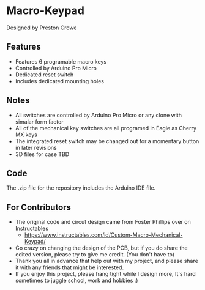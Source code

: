 # Macro-Keypad
Designed by Preston Crowe

Features
---------

* Features 6 programable macro keys
* Controlled by Arduino Pro Micro
* Dedicated reset switch
* Includes dedicated mounting holes

Notes
------

* All switches are controlled by Arduino Pro Micro or any clone with simalar form factor 
* All of the mechanical key switches are all programed in Eagle as Cherry MX keys 
* The integrated reset switch may be changed out for a momentary button in later revisions
* 3D files for case TBD

Code
----

The .zip file for the repository includes the Arduino IDE file.

For Contributors
------------------

* The original code and circut design came from Foster Phillips over on Instructables
  * https://www.instructables.com/id/Custom-Macro-Mechanical-Keypad/
* Go crazy on changing the design of the PCB, but if you do share the edited version, please try to give me credit. (You don't have to)
* Thank you all in advance that help out with my project, and please share it with any friends that might be interested. 
* If you enjoy this project, please hang tight while I design more, It's hard sometimes to juggle school, work and hobbies :)
